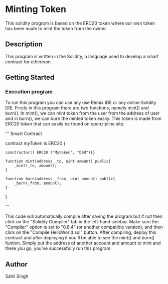 # Minting Token

This solidity progrom is based on the ERC20 token where our own token has been made to mint the token from the owner.

## Description

This program is written in the Solidity, a language used to develop a smart contract for ethereum.

## Getting Started

### Execution program 

To run this program you can use any use Remix IDE or any online Solidity IDE. Firstly in this program there are two functions, namely mint() and burn(). In mint(), we can mint token from the user from the address of user and in burn(), we can burn the minted token easily. This token is made from ERC20 token that can easily be found on openzipline site.

'''
Smart Contract


contract myToken is ERC20 {

    constructor() ERC20 ("Mytoken", "DSR"){}

    function mint(address _to, uint amount) public{
        _mint(_to, amount);
    }

    function burn(address _from, uint amount) public{
        _burn(_from, amount);
    }
}


'''

This code will automatically compile after saving the program but if not then click on the "Solidity Compiler" tab in the left-hand sidebar. Make sure the "Compiler" option is set to "0.8.4" (or another compatible version), and then click on the "Compile HelloWorld.sol" button. After compiling, deploy this contract and after deploying it you'll be able to see the mint() and burn() funtion. Simply put the address of another account and amount to mint and there you go, you've successfully run this program.

## Author

Sahil Singh
